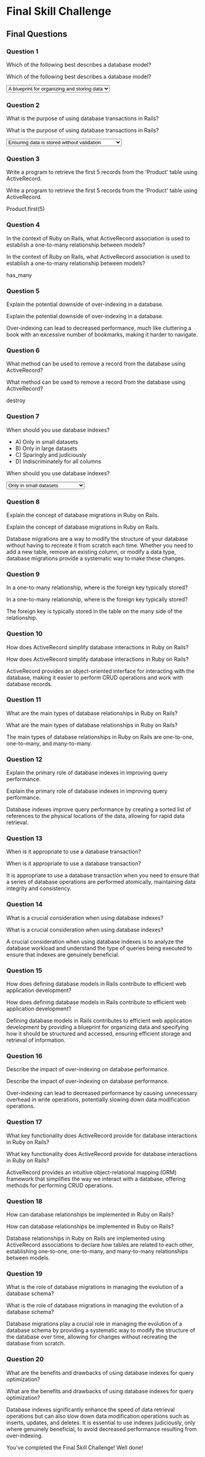 # Final Skill Challenge

## Final Questions

### Question 1
Which of the following best describes a database model?

<div id="answerable-multiple-choice">
    <p id="question">Which of the following best describes a database model?</p>
    <select id="choices">
        <option>A blueprint for organizing and storing data</option>
        <option id="correct-answer">A framework for building web pages</option>
        <option>A tool for designing user interfaces</option>
        <option>A language for querying databases</option>
    </select>
</div>

### Question 2
What is the purpose of using database transactions in Rails?

<div id="answerable-multiple-choice">
    <p id="question">What is the purpose of using database transactions in Rails?</p>
    <select id="choices">
        <option>Ensuring data is stored without validation</option>
        <option id="correct-answer">Maintaining data integrity and consistency</option>
        <option>Increasing database performance</option>
        <option>Interfering with concurrent database operations</option>
    </select>
</div>

### Question 3
Write a program to retrieve the first 5 records from the 'Product' table using ActiveRecord.

<div id="answerable-code-editor">
    <p id="question">Write a program to retrieve the first 5 records from the 'Product' table using ActiveRecord.</p>
    <p id="correct-answer">Product.first(5)</p>
</div>

### Question 4
In the context of Ruby on Rails, what ActiveRecord association is used to establish a one-to-many relationship between models?

<div id="answerable-fill-blank">
    <p id="question">In the context of Ruby on Rails, what ActiveRecord association is used to establish a one-to-many relationship between models?</p>
    <p id="correct-answer">has_many</p>
</div>

### Question 5
Explain the potential downside of over-indexing in a database.

<div id="answerable-fill-blank">
    <p id="question">Explain the potential downside of over-indexing in a database.</p>
    <p id="correct-answer">Over-indexing can lead to decreased performance, much like cluttering a book with an excessive number of bookmarks, making it harder to navigate.</p>
</div>

### Question 6
What method can be used to remove a record from the database using ActiveRecord?

<div id="answerable-fill-blank">
    <p id="question">What method can be used to remove a record from the database using ActiveRecord?</p>
    <p id="correct-answer">destroy</p>
</div>

### Question 7
When should you use database indexes?

- A) Only in small datasets
- B) Only in large datasets
- C) Sparingly and judiciously
- D) Indiscriminately for all columns

<div id="answerable-multiple-choice">
    <p id="question">When should you use database indexes?</p>
    <select id="choices">
        <option>Only in small datasets</option>
        <option>Only in large datasets</option>
        <option id="correct-answer">Sparingly and judiciously</option>
        <option>Indiscriminately for all columns</option>
    </select>
</div>

### Question 8
Explain the concept of database migrations in Ruby on Rails.

<div id="answerable-fill-blank">
    <p id="question">Explain the concept of database migrations in Ruby on Rails.</p>
    <p id="correct-answer">Database migrations are a way to modify the structure of your database without having to recreate it from scratch each time. Whether you need to add a new table, remove an existing column, or modify a data type, database migrations provide a systematic way to make these changes.</p>
</div>

### Question 9
In a one-to-many relationship, where is the foreign key typically stored?

<div id="answerable-fill-blank">
    <p id="question">In a one-to-many relationship, where is the foreign key typically stored?</p>
    <p id="correct-answer">The foreign key is typically stored in the table on the many side of the relationship.</p>
</div>

### Question 10
How does ActiveRecord simplify database interactions in Ruby on Rails?

<div id="answerable-fill-blank">
    <p id="question">How does ActiveRecord simplify database interactions in Ruby on Rails?</p>
    <p id="correct-answer">ActiveRecord provides an object-oriented interface for interacting with the database, making it easier to perform CRUD operations and work with database records.</p>
</div>

### Question 11
What are the main types of database relationships in Ruby on Rails?

<div id="answerable-fill-blank">
    <p id="question">What are the main types of database relationships in Ruby on Rails?</p>
    <p id="correct-answer">The main types of database relationships in Ruby on Rails are one-to-one, one-to-many, and many-to-many.</p>
</div>

### Question 12
Explain the primary role of database indexes in improving query performance.

<div id="answerable-fill-blank">
    <p id="question">Explain the primary role of database indexes in improving query performance.</p>
    <p id="correct-answer">Database indexes improve query performance by creating a sorted list of references to the physical locations of the data, allowing for rapid data retrieval.</p>
</div>

### Question 13
When is it appropriate to use a database transaction?

<div id="answerable-fill-blank">
    <p id="question">When is it appropriate to use a database transaction?</p>
    <p id="correct-answer">It is appropriate to use a database transaction when you need to ensure that a series of database operations are performed atomically, maintaining data integrity and consistency.</p>
</div>

### Question 14
What is a crucial consideration when using database indexes?

<div id="answerable-fill-blank">
    <p id="question">What is a crucial consideration when using database indexes?</p>
    <p id="correct-answer">A crucial consideration when using database indexes is to analyze the database workload and understand the type of queries being executed to ensure that indexes are genuinely beneficial.</p>
</div>

### Question 15
How does defining database models in Rails contribute to efficient web application development?

<div id="answerable-fill-blank">
    <p id="question">How does defining database models in Rails contribute to efficient web application development?</p>
    <p id="correct-answer">Defining database models in Rails contributes to efficient web application development by providing a blueprint for organizing data and specifying how it should be structured and accessed, ensuring efficient storage and retrieval of information.</p>
</div>

### Question 16
Describe the impact of over-indexing on database performance.

<div id="answerable-fill-blank">
    <p id="question">Describe the impact of over-indexing on database performance.</p>
    <p id="correct-answer">Over-indexing can lead to decreased performance by causing unnecessary overhead in write operations, potentially slowing down data modification operations.</p>
</div>

### Question 17
What key functionality does ActiveRecord provide for database interactions in Ruby on Rails?

<div id="answerable-fill-blank">
    <p id="question">What key functionality does ActiveRecord provide for database interactions in Ruby on Rails?</p>
    <p id="correct-answer">ActiveRecord provides an intuitive object-relational mapping (ORM) framework that simplifies the way we interact with a database, offering methods for performing CRUD operations.</p>
</div>

### Question 18
How can database relationships be implemented in Ruby on Rails?

<div id="answerable-fill-blank">
    <p id="question">How can database relationships be implemented in Ruby on Rails?</p>
    <p id="correct-answer">Database relationships in Ruby on Rails are implemented using ActiveRecord associations to declare how tables are related to each other, establishing one-to-one, one-to-many, and many-to-many relationships between models.</p>
</div>

### Question 19
What is the role of database migrations in managing the evolution of a database schema?

<div id="answerable-fill-blank">
    <p id="question">What is the role of database migrations in managing the evolution of a database schema?</p>
    <p id="correct-answer">Database migrations play a crucial role in managing the evolution of a database schema by providing a systematic way to modify the structure of the database over time, allowing for changes without recreating the database from scratch.</p>
</div>

### Question 20
What are the benefits and drawbacks of using database indexes for query optimization?

<div id="answerable-fill-blank">
    <p id="question">What are the benefits and drawbacks of using database indexes for query optimization?</p>
    <p id="correct-answer">Database indexes significantly enhance the speed of data retrieval operations but can also slow down data modification operations such as inserts, updates, and deletes. It is essential to use indexes judiciously, only where genuinely beneficial, to avoid decreased performance resulting from over-indexing.</p>
</div>

You've completed the Final Skill Challenge! Well done!
